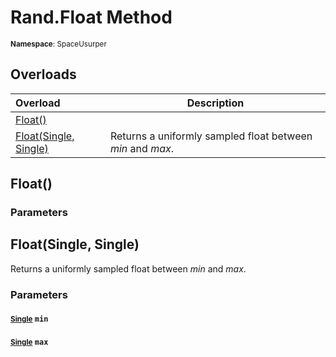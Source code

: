 # Rand.Float Method

<small>**Namespace**: SpaceUsurper</small>

## Overloads

<div markdown="1" class="member-table">

| Overload | Description |
| :------- | ----------- |
| [Float()](#) |  | 
| [Float(Single, Single)](#Single_Single_) | Returns a uniformly sampled float between *min* and *max*. | 

</div>

## Float()
### Parameters
## Float(Single, Single)
Returns a uniformly sampled float between *min* and *max*.

### Parameters
#### <small>[Single](https://docs.microsoft.com/en-us/dotnet/api/system.single?view=netframework-4.5)</small> `min`

#### <small>[Single](https://docs.microsoft.com/en-us/dotnet/api/system.single?view=netframework-4.5)</small> `max`

